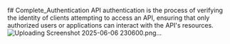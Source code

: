 f# Complete_Authentication
API authentication is the process of verifying the identity of clients attempting to access an API, ensuring that only authorized users or applications can interact with the API's resources.
![Uploading Screenshot 2025-06-06 230600.png…]()
